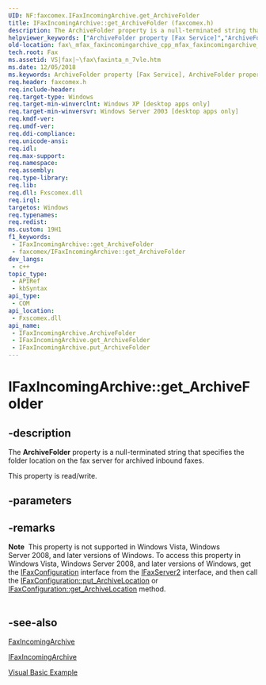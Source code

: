 ```yaml
---
UID: NF:faxcomex.IFaxIncomingArchive.get_ArchiveFolder
title: IFaxIncomingArchive::get_ArchiveFolder (faxcomex.h)
description: The ArchiveFolder property is a null-terminated string that specifies the folder location on the fax server for archived inbound faxes.
helpviewer_keywords: ["ArchiveFolder property [Fax Service]","ArchiveFolder property [Fax Service]","IFaxIncomingArchive interface","IFaxIncomingArchive interface [Fax Service]","ArchiveFolder property","IFaxIncomingArchive.ArchiveFolder","IFaxIncomingArchive.get_ArchiveFolder","IFaxIncomingArchive::ArchiveFolder","IFaxIncomingArchive::get_ArchiveFolder","IFaxIncomingArchive::put_ArchiveFolder","_mfax_faxincomingarchive.archivefolder","fax._mfax_faxincomingarchive_archivefolder","fax._mfax_faxincomingarchive_cpp_mfax_faxincomingarchive_archivefolder_cpp","faxcomex/IFaxIncomingArchive::ArchiveFolder","faxcomex/IFaxIncomingArchive::get_ArchiveFolder","faxcomex/IFaxIncomingArchive::put_ArchiveFolder","get_ArchiveFolder"]
old-location: fax\_mfax_faxincomingarchive_cpp_mfax_faxincomingarchive_archivefolder_cpp.htm
tech.root: Fax
ms.assetid: VS|fax|~\fax\faxinta_n_7vle.htm
ms.date: 12/05/2018
ms.keywords: ArchiveFolder property [Fax Service], ArchiveFolder property [Fax Service],IFaxIncomingArchive interface, IFaxIncomingArchive interface [Fax Service],ArchiveFolder property, IFaxIncomingArchive.ArchiveFolder, IFaxIncomingArchive.get_ArchiveFolder, IFaxIncomingArchive::ArchiveFolder, IFaxIncomingArchive::get_ArchiveFolder, IFaxIncomingArchive::put_ArchiveFolder, _mfax_faxincomingarchive.archivefolder, fax._mfax_faxincomingarchive_archivefolder, fax._mfax_faxincomingarchive_cpp_mfax_faxincomingarchive_archivefolder_cpp, faxcomex/IFaxIncomingArchive::ArchiveFolder, faxcomex/IFaxIncomingArchive::get_ArchiveFolder, faxcomex/IFaxIncomingArchive::put_ArchiveFolder, get_ArchiveFolder
req.header: faxcomex.h
req.include-header: 
req.target-type: Windows
req.target-min-winverclnt: Windows XP [desktop apps only]
req.target-min-winversvr: Windows Server 2003 [desktop apps only]
req.kmdf-ver: 
req.umdf-ver: 
req.ddi-compliance: 
req.unicode-ansi: 
req.idl: 
req.max-support: 
req.namespace: 
req.assembly: 
req.type-library: 
req.lib: 
req.dll: Fxscomex.dll
req.irql: 
targetos: Windows
req.typenames: 
req.redist: 
ms.custom: 19H1
f1_keywords:
 - IFaxIncomingArchive::get_ArchiveFolder
 - faxcomex/IFaxIncomingArchive::get_ArchiveFolder
dev_langs:
 - c++
topic_type:
 - APIRef
 - kbSyntax
api_type:
 - COM
api_location:
 - Fxscomex.dll
api_name:
 - IFaxIncomingArchive.ArchiveFolder
 - IFaxIncomingArchive.get_ArchiveFolder
 - IFaxIncomingArchive.put_ArchiveFolder
---
```


# IFaxIncomingArchive::get_ArchiveFolder


## -description

The <b>ArchiveFolder</b> property is a null-terminated string that specifies the folder location on the fax server for archived inbound faxes.

This property is read/write.

## -parameters

## -remarks

<div class="alert"><b>Note</b>  This property is not supported in Windows Vista, Windows Server 2008, and later versions of Windows. To access this property in Windows Vista, Windows Server 2008, and later versions of Windows,  get the <a href="/previous-versions/windows/desktop/api/faxcomex/nn-faxcomex-ifaxconfiguration">IFaxConfiguration</a> interface from the <a href="/previous-versions/windows/desktop/api/faxcomex/nn-faxcomex-ifaxserver2">IFaxServer2</a> interface, and then call the  <a href="/previous-versions/windows/desktop/fax/-mfax-faxconfiguration-archivelocation-vb">IFaxConfiguration::put_ArchiveLocation</a>   or <a href="/previous-versions/windows/desktop/fax/-mfax-faxconfiguration-archivelocation-vb">IFaxConfiguration::get_ArchiveLocation</a> method.</div>
<div> </div>

## -see-also

<a href="/previous-versions/windows/desktop/fax/-mfax-faxincomingarchive">FaxIncomingArchive</a>



<a href="/previous-versions/windows/desktop/api/faxcomex/nn-faxcomex-ifaxincomingarchive">IFaxIncomingArchive</a>



<a href="/previous-versions/windows/desktop/fax/-mfax-opening-a-fax-from-the-incoming-archive">Visual Basic Example</a>